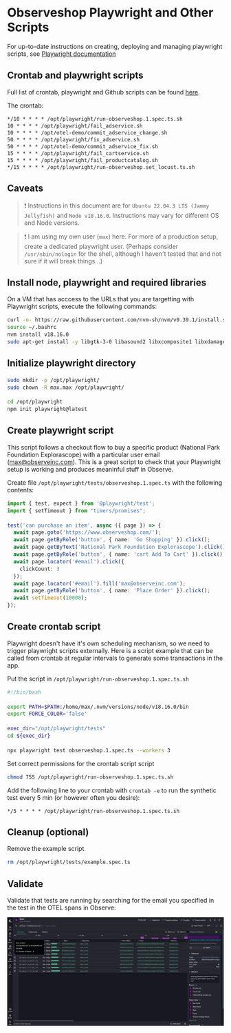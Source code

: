 # Observeshop Playwright and Other Scripts

For up-to-date instructions on creating, deploying and managing playwright scripts, see [Playwright documentation](https://playwright.dev/docs/intro)

## Crontab and playwright scripts

Full list of crontab, playwright and Github scripts can be found [here](./scripts/).

The crontab:

```crontab
*/10 * * * * /opt/playwright/run-observeshop.1.spec.ts.sh
10 * * * * /opt/playwright/fail_adservice.sh
10 * * * * /opt/otel-demo/commit_adservice_change.sh
50 * * * * /opt/playwright/fix_adservice.sh
50 * * * * /opt/otel-demo/commit_adservice_fix.sh
15 * * * * /opt/playwright/fail_cartservice.sh
15 * * * * /opt/playwright/fail_productcatalog.sh
*/15 * * * * /opt/playwright/run-observeshop.set_locust.ts.sh
```

## Caveats

> ❗ Instructions in this document are for `Ubuntu 22.04.3 LTS (Jammy Jellyfish)` and `Node v18.16.0`. Instructions may vary for different OS and Node versions.

> ❗ I am using my own user (`max`) here. For more of a production setup, create a dedicated playwright user. (Perhaps consider `/usr/sbin/nologin` for the shell, although I haven't tested that and not sure if it will break things...)

## Install node, playwright and required libraries

On a VM that has acccess to the URLs that you are targetting with Playwright scripts, execute the following commands:

```sh
curl -o- https://raw.githubusercontent.com/nvm-sh/nvm/v0.39.1/install.sh | bash
source ~/.bashrc
nvm install v18.16.0
sudo apt-get install -y libgtk-3-0 libasound2 libxcomposite1 libxdamage1 libxfixes3 libxrandr2 libxrender1 libxtst6 libpangocairo-1.0-0 libpango-1.0-0 libatk1.0-0 libcairo-gobject2 libcairo2 libxcb-shm0 libx11-xcb1 libxcursor1 libxi6 libgbm1
```

## Initialize playwright directory 

```sh
sudo mkdir -p /opt/playwright/
sudo chown -R max.max /opt/playwright/

cd /opt/playwright
npm init playwright@latest
```

## Create playwright script

This script follows a checkout flow to buy a specific product (National Park Foundation Explorascope) with a particular user email (max@observeinc.com). This is a great script to check that your Playwright setup is working and produces meaninful stuff in Observe.

Create file `/opt/playwright/tests/observeshop.1.spec.ts` with the following contents:

```ts
import { test, expect } from '@playwright/test';
import { setTimeout } from "timers/promises";

test('can purchase an item', async ({ page }) => {
  await page.goto('https://www.observeshop.com/');
  await page.getByRole('button', { name: 'Go Shopping' }).click();
  await page.getByText('National Park Foundation Explorascope').click();
  await page.getByRole('button', { name: 'cart Add To Cart' }).click();
  await page.locator('#email').click({
    clickCount: 3
  });
  await page.locator('#email').fill('max@observeinc.com');
  await page.getByRole('button', { name: 'Place Order' }).click();
  await setTimeout(10000);
});
```

## Create crontab script

Playwright doesn't have it's own scheduling mechanism, so we need to trigger playwright scripts externally. Here is a script example that can be called from crontab at regular intervals to generate some transactions in the app.

Put the script in `/opt/playwright/run-observeshop.1.spec.ts.sh`

```sh
#!/bin/bash

export PATH=$PATH:/home/max/.nvm/versions/node/v18.16.0/bin
export FORCE_COLOR='false'

exec_dir="/opt/playwright/tests"
cd ${exec_dir}

npx playwright test observeshop.1.spec.ts --workers 3
```

Set correct permissions for the crontab script script
```sh
chmod 755 /opt/playwright/run-observeshop.1.spec.ts.sh
```

Add the following line to your crontab with `crontab -e` to run the synthetic test every 5 min (or however often you desire):

```crontab
*/5 * * * * /opt/playwright/run-observeshop.1.spec.ts.sh
```

## Cleanup (optional)

Remove the example script

```sh
rm /opt/playwright/tests/example.spec.ts
```

## Validate

Validate that tests are running by searching for the email you specified in the test in the OTEL spans in Observe:

![Playwright List](./screenshots/playwright-list.png)
